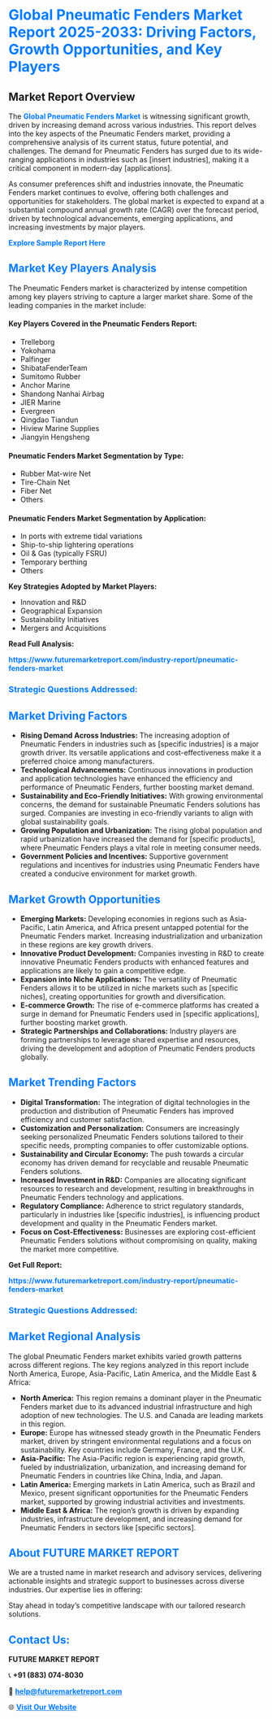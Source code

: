 <h1 style="color: #007BFF;">Global Pneumatic Fenders Market Report 2025-2033: Driving Factors, Growth Opportunities, and Key Players</h1>

<section id="overview">
<h2>Market Report Overview</h2>
<p>The <a href="https://www.futuremarketreport.com/industry-report/pneumatic-fenders-market" style="color: #007BFF; text-decoration: none;"><strong>Global Pneumatic Fenders Market</strong></a> is witnessing significant growth, driven by increasing demand across various industries. This report delves into the key aspects of the Pneumatic Fenders market, providing a comprehensive analysis of its current status, future potential, and challenges. The demand for Pneumatic Fenders has surged due to its wide-ranging applications in industries such as [insert industries], making it a critical component in modern-day [applications].</p>
<p>As consumer preferences shift and industries innovate, the Pneumatic Fenders market continues to evolve, offering both challenges and opportunities for stakeholders. The global market is expected to expand at a substantial compound annual growth rate (CAGR) over the forecast period, driven by technological advancements, emerging applications, and increasing investments by major players.</p>
</section>

<section id="overview">
<p><a href="https://www.futuremarketreport.com/request-sample/reportId=105785" style="color: #007BFF; text-decoration: none;"><strong>Explore Sample Report Here</strong></a></p>
</section>

<section id="key-players">
<h2 style="color: #007BFF;">Market Key Players Analysis</h2>
<p>The Pneumatic Fenders market is characterized by intense competition among key players striving to capture a larger market share. Some of the leading companies in the market include:</p>
<h4>Key Players Covered in the Pneumatic Fenders Report:</h4>
<ul><li>Trelleborg</li><li>Yokohama</li><li>Palfinger</li><li>ShibataFenderTeam</li><li>Sumitomo Rubber</li><li>Anchor Marine</li><li>Shandong Nanhai Airbag</li><li>JIER Marine</li><li>Evergreen</li><li>Qingdao Tiandun</li><li>Hiview Marine Supplies</li><li>Jiangyin Hengsheng</li></ul>
<h4>Pneumatic Fenders Market Segmentation by Type:</h4>
<ul><li>Rubber Mat-wire Net</li><li>Tire-Chain Net</li><li>Fiber Net</li><li>Others</li></ul>

<h4>Pneumatic Fenders Market Segmentation by Application:</h4>
<ul><li>In ports with extreme tidal variations</li><li>Ship-to-ship lightering operations</li><li>Oil &amp; Gas (typically FSRU)</li><li>Temporary berthing</li><li>Others</li></ul>
<p><strong>Key Strategies Adopted by Market Players:</strong></p>
<ul>
<li>Innovation and R&D</li>
<li>Geographical Expansion</li>
<li>Sustainability Initiatives</li>
<li>Mergers and Acquisitions</li>
</ul>
</section>

<section>
<p><strong>Read Full Analysis: </strong></p><a href="https://www.futuremarketreport.com/industry-report/pneumatic-fenders-market" style="color: #007BFF; text-decoration: none;"><strong>https://www.futuremarketreport.com/industry-report/pneumatic-fenders-market</strong></a>
<h3 style="color: #007BFF;">Strategic Questions Addressed:</h3>
</section>

<section id="driving-factors">
<h2 style="color: #007BFF;">Market Driving Factors</h2>
<ul>
<li><strong>Rising Demand Across Industries:</strong> The increasing adoption of Pneumatic Fenders in industries such as [specific industries] is a major growth driver. Its versatile applications and cost-effectiveness make it a preferred choice among manufacturers.</li>
<li><strong>Technological Advancements:</strong> Continuous innovations in production and application technologies have enhanced the efficiency and performance of Pneumatic Fenders, further boosting market demand.</li>
<li><strong>Sustainability and Eco-Friendly Initiatives:</strong> With growing environmental concerns, the demand for sustainable Pneumatic Fenders solutions has surged. Companies are investing in eco-friendly variants to align with global sustainability goals.</li>
<li><strong>Growing Population and Urbanization:</strong> The rising global population and rapid urbanization have increased the demand for [specific products], where Pneumatic Fenders plays a vital role in meeting consumer needs.</li>
<li><strong>Government Policies and Incentives:</strong> Supportive government regulations and incentives for industries using Pneumatic Fenders have created a conducive environment for market growth.</li>
</ul>
</section>

<section id="growth-opportunities">
<h2 style="color: #007BFF;">Market Growth Opportunities</h2>
<ul>
<li><strong>Emerging Markets:</strong> Developing economies in regions such as Asia-Pacific, Latin America, and Africa present untapped potential for the Pneumatic Fenders market. Increasing industrialization and urbanization in these regions are key growth drivers.</li>
<li><strong>Innovative Product Development:</strong> Companies investing in R&D to create innovative Pneumatic Fenders products with enhanced features and applications are likely to gain a competitive edge.</li>
<li><strong>Expansion into Niche Applications:</strong> The versatility of Pneumatic Fenders allows it to be utilized in niche markets such as [specific niches], creating opportunities for growth and diversification.</li>
<li><strong>E-commerce Growth:</strong> The rise of e-commerce platforms has created a surge in demand for Pneumatic Fenders used in [specific applications], further boosting market growth.</li>
<li><strong>Strategic Partnerships and Collaborations:</strong> Industry players are forming partnerships to leverage shared expertise and resources, driving the development and adoption of Pneumatic Fenders products globally.</li>
</ul>
</section>

<section id="trending-factors">
<h2 style="color: #007BFF;">Market Trending Factors</h2>
<ul>
<li><strong>Digital Transformation:</strong> The integration of digital technologies in the production and distribution of Pneumatic Fenders has improved efficiency and customer satisfaction.</li>
<li><strong>Customization and Personalization:</strong> Consumers are increasingly seeking personalized Pneumatic Fenders solutions tailored to their specific needs, prompting companies to offer customizable options.</li>
<li><strong>Sustainability and Circular Economy:</strong> The push towards a circular economy has driven demand for recyclable and reusable Pneumatic Fenders solutions.</li>
<li><strong>Increased Investment in R&D:</strong> Companies are allocating significant resources to research and development, resulting in breakthroughs in Pneumatic Fenders technology and applications.</li>
<li><strong>Regulatory Compliance:</strong> Adherence to strict regulatory standards, particularly in industries like [specific industries], is influencing product development and quality in the Pneumatic Fenders market.</li>
<li><strong>Focus on Cost-Effectiveness:</strong> Businesses are exploring cost-efficient Pneumatic Fenders solutions without compromising on quality, making the market more competitive.</li>
</ul>
</section>

<section>
<p><strong>Get Full Report: </strong></p><a href="https://www.futuremarketreport.com/industry-report/pneumatic-fenders-market" style="color: #007BFF; text-decoration: none;"><strong>https://www.futuremarketreport.com/industry-report/pneumatic-fenders-market</strong></a>
<h3 style="color: #007BFF;">Strategic Questions Addressed:</h3>
</section>


<section id="regional-analysis">
<h2 style="color: #007BFF;">Market Regional Analysis</h2>
<p>The global Pneumatic Fenders market exhibits varied growth patterns across different regions. The key regions analyzed in this report include North America, Europe, Asia-Pacific, Latin America, and the Middle East & Africa:</p>
<ul>
<li><strong>North America:</strong> This region remains a dominant player in the Pneumatic Fenders market due to its advanced industrial infrastructure and high adoption of new technologies. The U.S. and Canada are leading markets in this region.</li>
<li><strong>Europe:</strong> Europe has witnessed steady growth in the Pneumatic Fenders market, driven by stringent environmental regulations and a focus on sustainability. Key countries include Germany, France, and the U.K.</li>
<li><strong>Asia-Pacific:</strong> The Asia-Pacific region is experiencing rapid growth, fueled by industrialization, urbanization, and increasing demand for Pneumatic Fenders in countries like China, India, and Japan.</li>
<li><strong>Latin America:</strong> Emerging markets in Latin America, such as Brazil and Mexico, present significant opportunities for the Pneumatic Fenders market, supported by growing industrial activities and investments.</li>
<li><strong>Middle East & Africa:</strong> The region’s growth is driven by expanding industries, infrastructure development, and increasing demand for Pneumatic Fenders in sectors like [specific sectors].</li>
</ul>
</section>

<footer>
<h2 style="color: #007BFF;">About FUTURE MARKET REPORT</h2>
<p>We are a trusted name in market research and advisory services, delivering actionable insights and strategic support to businesses across diverse industries. Our expertise lies in offering:</p>

<p>Stay ahead in today’s competitive landscape with our tailored research solutions.</p>

<h2 style="color: #007BFF;">Contact Us:</h2>
<p><strong>FUTURE MARKET REPORT</strong></p>
<p>📞 <strong>+91 (883) 074-8030</strong></p>
<p>📧 <strong><a href="mailto:help@futuremarketreport.com" style="color: #007BFF;">help@futuremarketreport.com</a></strong></p>
<p>🌐 <strong><a href="https://www.futuremarketreport.com/" style="color: #007BFF;">Visit Our Website</a></strong></p>
</footer>